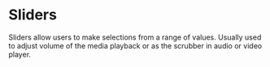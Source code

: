 # Sliders

Sliders allow users to make selections from a range of values. Usually used to adjust volume of the media playback or
as the scrubber in audio or video player.
